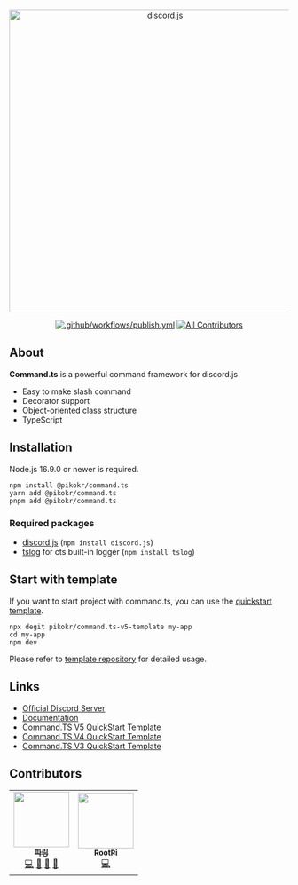 
<div align="center">
	<br />
	<p>
		<a href="https://cts.pikokr.dev"><img src="https://user-images.githubusercontent.com/47320945/213408015-daf06ba4-687d-4b1c-b255-d42e3a590d1e.png" width="546" alt="discord.js" /></a>
	</p>

[![.github/workflows/publish.yml](https://github.com/pikokr/command.ts/actions/workflows/publish.yml/badge.svg)](https://github.com/pikokr/command.ts/actions/workflows/publish.yml) <!-- ALL-CONTRIBUTORS-BADGE:START - Do not remove or modify this section -->
[![All Contributors](https://img.shields.io/badge/all_contributors-2-orange.svg?style=flat-square)](#contributors-)

</div>
<!-- ALL-CONTRIBUTORS-BADGE:END -->

## About
**Command.ts** is a powerful command framework for discord.js
* Easy to make slash command
* Decorator support
* Object-oriented class structure
* TypeScript

## Installation
Node.js 16.9.0 or newer is required.
```shell
npm install @pikokr/command.ts
yarn add @pikokr/command.ts
pnpm add @pikokr/command.ts
```

### Required packages
* [discord.js](https://github.com/discordjs/discord.js) (`npm install discord.js`)
* [tslog](https://github.com/fullstack-build/tslog) for cts built-in logger (`npm install tslog`)

## Start with template
If you want to start project with command.ts, you can use the [quickstart template](https://github.com/pikokr/command.ts-v5-template).
```shell
npx degit pikokr/command.ts-v5-template my-app
cd my-app
npm dev
```
Please refer to [template repository](https://github.com/pikokr/command.ts-v5-template) for detailed usage.

## Links
* [Official Discord Server](https://discord.gg/EkFHRG4TZZ)
* [Documentation](https://cts.pikokr.dev)
* [Command.TS V5 QuickStart Template](https://github.com/pikokr/command.ts-v5-template)
* [Command.TS V4 QuickStart Template](https://github.com/pikokr/command.ts-v4-quickstart-template)
* [Command.TS V3 QuickStart Template](https://github.com/pikokr/command.ts-v3-quickstart-template)

## Contributors

<!-- ALL-CONTRIBUTORS-LIST:START - Do not remove or modify this section -->
<!-- prettier-ignore-start -->
<!-- markdownlint-disable -->
<table>
  <tr>
    <td align="center"><a href="https://pikokr.dev"><img src="https://avatars.githubusercontent.com/u/68010770?v=4?s=100" width="100px;" alt=""/><br /><sub><b>파링</b></sub></a><br /><a href="https://github.com/pikokr/command.ts/commits?author=pikokr" title="Code">💻</a> <a href="#maintenance-pikokr" title="Maintenance">🚧</a> <a href="#ideas-pikokr" title="Ideas, Planning, & Feedback">🤔</a> <a href="https://github.com/pikokr/command.ts/commits?author=pikokr" title="Documentation">📖</a></td>
    <td align="center"><a href="https://github.com/PyBsh"><img src="https://avatars.githubusercontent.com/u/59782214?v=4?s=100" width="100px;" alt=""/><br /><sub><b>RootPi</b></sub></a><br /><a href="https://github.com/pikokr/command.ts/commits?author=PyBsh" title="Code">💻</a></td>
  </tr>
</table>

<!-- markdownlint-restore -->
<!-- prettier-ignore-end -->

<!-- ALL-CONTRIBUTORS-LIST:END -->
